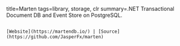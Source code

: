 title=Marten
tags=library, storage, clr
summary=.NET Transactional Document DB and Event Store on PostgreSQL.
~~~~~~

[Website](https://martendb.io/) | [Source](https://github.com/JasperFx/marten)
